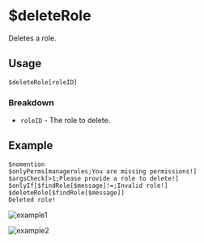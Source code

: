# $deleteRole
Deletes a role.

## Usage
```
$deleteRole[roleID]
```

### Breakdown
- `roleID` - The role to delete.

## Example
```
$nomention
$onlyPerms[manageroles;You are missing permissions!]
$argsCheck[>1;Please provide a role to delete!]
$onlyIf[$findRole[$message]!=;Invalid role!]
$deleteRole[$findRole[$message]]
Deleted role!
```

![example1](https://user-images.githubusercontent.com/69215413/125974782-09c332da-332b-4944-bb1c-b135fa6b5961.png)

![example2](https://user-images.githubusercontent.com/69215413/125974818-25d5f88c-7683-4c7b-a5cc-b37d1bb672f1.png)
